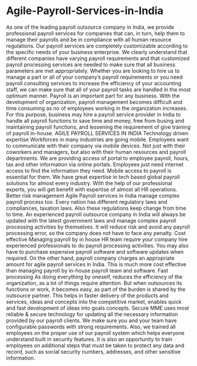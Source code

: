 # Agile-Payroll-Services-in-India
As one of the leading payroll outsource company in India, we provide professional payroll services for companies that can, in turn, help them to manage their payrolls and be in compliance with all human resource regulations. Our payroll services are completely customizable according to the specific needs of your business enterprise. We clearly understand that different companies have varying payroll requirements and that customized payroll processing services are needed to make sure that all business parameters are met appropriately. Whether you are looking to hire us to manage a part or all of your company’s payroll requirements or you need payroll consulting services to increase the efficiency of your accounting staff, we can make sure that all of your payroll tasks are handled in the most optimum manner.  Payroll is an important part for any business. With the development of organization, payroll management becomes difficult and time consuming as no of employees working in the organization increases. For this purpose, business may hire a payroll service provider in India to handle all payroll functions to save time and money, free from busing and maintaining payroll functions, and lessening the requirement of give training of payroll in-house.     AGILE PAYROLL SERVICES IN INDIA    Technology driven expertise  Workforces in many industries are going mobile. Employees want to communicate with their company via mobile devices. Not just with their coworkers and managers, but also with their human resources and payroll departments. We are providing access of portal to employee payroll, hours, tax and other information via online portals. Employees just need internet access to find the information they need. Mobile access to payroll is essential for them. We have great expertise in tech based global payroll solutions for almost every industry. With the help of our professional experts, you will get benefit with expertise of almost all HR operations.     Better risk management  Agile Payroll services in India manage complex payroll process too. Every nation has different regulatory laws and compliances, taxation laws. Also these regulations keep change from time to time. An experienced payroll outsource company in India will always be updated with the latest government laws and manage complex payroll processing activities by themselves. It will reduce risk and avoid any payroll processing error, so the company does not have to face any penalty.     Cost effective  Managing payroll by in house HR team require your company hire experienced professionals to do payroll processing activities. You may also have to purchase expensive payroll software and software updates when required. On the other hand, payroll company charges an appropriate amount for agile payroll services in India. This is much more cost effective than managing payroll by in-house payroll team and software.     Fast processing  As doing everything by oneself, reduces the efficiency of the organization, as a lot of things require attention. But when outsources its functions or work, it becomes easy, as part of the burden is shared by the outsource partner. This helps in faster delivery of the products and services, ideas and concepts into the competitive market, enables quick and fast development of ideas into goals concepts.     Secure  MME uses most reliable &amp; secure technology for updating all the necessary information provided by our payroll clients. We make sure you and your team have configurable passwords with strong requirements. Also, we trained all employees on the proper use of our payroll system which helps everyone understand built in security features. It is also an opportunity to train employees on additional steps that must be taken to protect any data and record, such as social security numbers, addresses, and other sensitive information.
